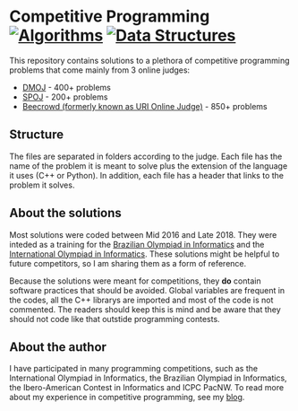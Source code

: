 # Competitive Programming [![Algorithms](https://img.shields.io/badge/-algorithms-green.svg)](https://github.com/topics/algorithms) [![Data Structures](https://img.shields.io/badge/-data%20structures-green.svg)](https://github.com/topics/data-structures)
This repository contains solutions to a plethora of competitive programming problems that come mainly from 3 online judges:

* [DMOJ](https://dmoj.ca/) - 400+ problems
* [SPOJ](http://www.spoj.com/) - 200+ problems
* [Beecrowd (formerly known as URI Online Judge)](https://www.beecrowd.com.br/judge/pt) - 850+ problems

## Structure

The files are separated in folders according to the judge. Each file has the name of the problem it is meant to solve plus the extension of the language it uses (C++ or Python). In addition, each file has a header that links to the problem it solves.

## About the solutions
Most solutions were coded between Mid 2016 and Late 2018. They were inteded as a training for the [Brazilian Olympiad in Informatics](https://olimpiada.ic.unicamp.br/) and the [International Olympiad in Informatics](http://ioinformatics.org/index.shtml). These solutions might be helpful to future competitors, so I am sharing them as a form of reference.

Because the solutions were meant for competitions, they **do** contain software practices that should be avoided. Global variables are frequent in the codes, all the C++ librarys are imported and most of the code is not commented. The readers should keep this is mind and be aware that they should not code like that outstide programming contests.  

## About the author

I have participated in many programming competitions, such as the International Olympiad in Informatics, the Brazilian Olympiad in Informatics, the Ibero-American Contest in Informatics and ICPC PacNW. To read more about my experience in competitive programming, see my [blog](https://ivaniscoding.github.io/about/index.html). 
